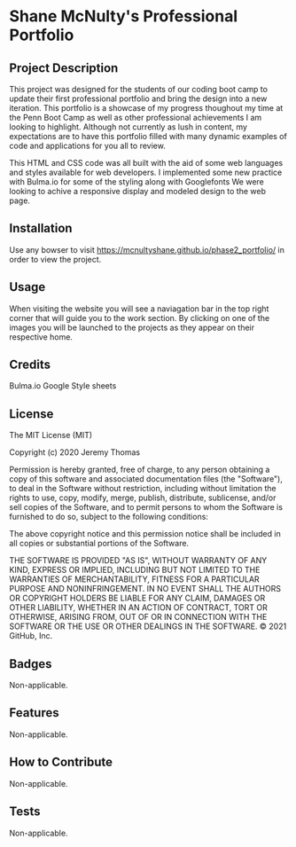 # Shane McNulty's Professional Portfolio

## Project Description

This project was designed for the students of our coding boot camp to update their first professional portfolio and bring the design into a new iteration.  This portfolio is a showcase of my progress thoughout my time at the Penn Boot Camp as well as other professional achievements I am looking to highlight.  Although not currently as lush in content, my expectations are to have this portfolio filled with many dynamic examples of code and applications for you all to review.

This HTML and CSS code was all built with the aid of some web languages and styles available for web developers.  I implemented some new practice with Bulma.io for some of the styling along with Googlefonts We were looking to achive a responsive display and modeled design to the web page.


## Installation
Use any bowser to visit https://mcnultyshane.github.io/phase2_portfolio/ in order to view the project.

## Usage
When visiting the website you will see a naviagation bar in the top right corner that will guide you to the work section.  By clicking on one of the images you will be launched to the projects as they appear on their respective home.  

## Credits
Bulma.io
Google Style sheets

## License
The MIT License (MIT)

Copyright (c) 2020 Jeremy Thomas

Permission is hereby granted, free of charge, to any person obtaining a copy
of this software and associated documentation files (the "Software"), to deal
in the Software without restriction, including without limitation the rights
to use, copy, modify, merge, publish, distribute, sublicense, and/or sell
copies of the Software, and to permit persons to whom the Software is
furnished to do so, subject to the following conditions:

The above copyright notice and this permission notice shall be included in
all copies or substantial portions of the Software.

THE SOFTWARE IS PROVIDED "AS IS", WITHOUT WARRANTY OF ANY KIND, EXPRESS OR
IMPLIED, INCLUDING BUT NOT LIMITED TO THE WARRANTIES OF MERCHANTABILITY,
FITNESS FOR A PARTICULAR PURPOSE AND NONINFRINGEMENT. IN NO EVENT SHALL THE
AUTHORS OR COPYRIGHT HOLDERS BE LIABLE FOR ANY CLAIM, DAMAGES OR OTHER
LIABILITY, WHETHER IN AN ACTION OF CONTRACT, TORT OR OTHERWISE, ARISING FROM,
OUT OF OR IN CONNECTION WITH THE SOFTWARE OR THE USE OR OTHER DEALINGS IN
THE SOFTWARE.
© 2021 GitHub, Inc.

## Badges
Non-applicable.

## Features
Non-applicable.

## How to Contribute
Non-applicable.

## Tests
Non-applicable.

